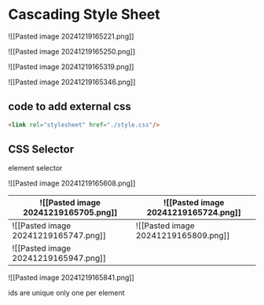 # Cascading Style Sheet

![[Pasted image 20241219165221.png]]

![[Pasted image 20241219165250.png]]

![[Pasted image 20241219165319.png]]


![[Pasted image 20241219165346.png]]

## code to add external css

```html
<link rel="stylesheet" href="./style.css"/>
```

## CSS Selector

element selector

![[Pasted image 20241219165608.png]]


| ![[Pasted image 20241219165705.png]] | ![[Pasted image 20241219165724.png]] |
| ------------------------------------ | ------------------------------------ |
| ![[Pasted image 20241219165747.png]] | ![[Pasted image 20241219165809.png]] |
| ![[Pasted image 20241219165947.png]] |                                      |


![[Pasted image 20241219165841.png]]

ids are unique only one per element 
